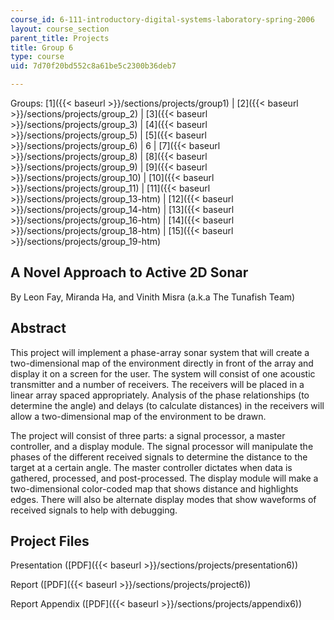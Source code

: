 ```yaml
---
course_id: 6-111-introductory-digital-systems-laboratory-spring-2006
layout: course_section
parent_title: Projects
title: Group 6
type: course
uid: 7d70f20bd552c8a61be5c2300b36deb7

---
```


Groups: [1]({{< baseurl >}}/sections/projects/group1) | [2]({{< baseurl >}}/sections/projects/group_2) | [3]({{< baseurl >}}/sections/projects/group_3) | [4]({{< baseurl >}}/sections/projects/group_5) | [5]({{< baseurl >}}/sections/projects/group_6) | 6 | [7]({{< baseurl >}}/sections/projects/group_8) | [8]({{< baseurl >}}/sections/projects/group_9) | [9]({{< baseurl >}}/sections/projects/group_10) | [10]({{< baseurl >}}/sections/projects/group_11) | [11]({{< baseurl >}}/sections/projects/group_13-htm) | [12]({{< baseurl >}}/sections/projects/group_14-htm) | [13]({{< baseurl >}}/sections/projects/group_16-htm) | [14]({{< baseurl >}}/sections/projects/group_18-htm) | [15]({{< baseurl >}}/sections/projects/group_19-htm)

A Novel Approach to Active 2D Sonar
-----------------------------------

By Leon Fay, Miranda Ha, and Vinith Misra (a.k.a The Tunafish Team)

Abstract
--------

This project will implement a phase-array sonar system that will create a two-dimensional map of the environment directly in front of the array and display it on a screen for the user. The system will consist of one acoustic transmitter and a number of receivers. The receivers will be placed in a linear array spaced appropriately. Analysis of the phase relationships (to determine the angle) and delays (to calculate distances) in the receivers will allow a two-dimensional map of the environment to be drawn.

The project will consist of three parts: a signal processor, a master controller, and a display module. The signal processor will manipulate the phases of the different received signals to determine the distance to the target at a certain angle. The master controller dictates when data is gathered, processed, and post-processed. The display module will make a two-dimensional color-coded map that shows distance and highlights edges. There will also be alternate display modes that show waveforms of received signals to help with debugging.

Project Files
-------------

Presentation ([PDF]({{< baseurl >}}/sections/projects/presentation6))

Report ([PDF]({{< baseurl >}}/sections/projects/project6))

Report Appendix ([PDF]({{< baseurl >}}/sections/projects/appendix6))
